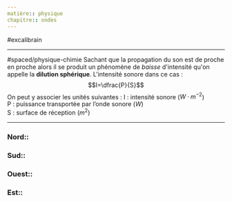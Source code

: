 ```yaml
---
matière:: physique
chapitre:: ondes
---
```

#excalibrain 
___
#spaced/physique-chimie 
Sachant que la propagation du son est de proche en proche alors il se produit un phénomène de *baisse* d'intensité qu'on appelle la **dilution sphérique**. L'intensité sonore dans ce cas :
$$I=\dfrac{P}{S}$$
On peut y associer les unités suivantes :
I : intensité sonore ($W·m^{-2}$)  
P : puissance transportée par l’onde sonore ($W$)  
S : surface de réception ($m^2$)

---
### Nord:: 
### Sud:: 
### Ouest:: 
### Est:: 